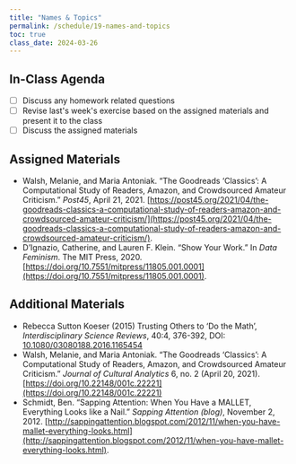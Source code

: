 ```yaml
---
title: "Names & Topics"
permalink: /schedule/19-names-and-topics
toc: true
class_date: 2024-03-26
---
```


## In-Class Agenda

- [ ] Discuss any homework related questions
- [ ] Revise last's week's exercise based on the assigned materials and present it to the class
- [ ] Discuss the assigned materials

## Assigned Materials

- Walsh, Melanie, and Maria Antoniak. “The Goodreads ‘Classics’: A Computational Study of Readers, Amazon, and Crowdsourced Amateur Criticism.” *Post45*, April 21, 2021. [https://post45.org/2021/04/the-goodreads-classics-a-computational-study-of-readers-amazon-and-crowdsourced-amateur-criticism/](https://post45.org/2021/04/the-goodreads-classics-a-computational-study-of-readers-amazon-and-crowdsourced-amateur-criticism/).
- D’Ignazio, Catherine, and Lauren F. Klein. “Show Your Work.” In *Data Feminism*. The MIT Press, 2020. [https://doi.org/10.7551/mitpress/11805.001.0001](https://doi.org/10.7551/mitpress/11805.001.0001).

## Additional Materials

- Rebecca Sutton Koeser (2015) Trusting Others to ‘Do the Math’, *Interdisciplinary Science Reviews*, 40:4, 376-392, DOI: [10.1080/03080188.2016.1165454](10.1080/03080188.2016.1165454)
- Walsh, Melanie, and Maria Antoniak. “The Goodreads ‘Classics’: A Computational Study of Readers, Amazon, and Crowdsourced Amateur Criticism.” *Journal of Cultural Analytics* 6, no. 2 (April 20, 2021). [https://doi.org/10.22148/001c.22221](https://doi.org/10.22148/001c.22221)
- Schmidt, Ben. “Sapping Attention: When You Have a MALLET, Everything Looks like a Nail.” *Sapping Attention (blog)*, November 2, 2012. [http://sappingattention.blogspot.com/2012/11/when-you-have-mallet-everything-looks.html](http://sappingattention.blogspot.com/2012/11/when-you-have-mallet-everything-looks.html).